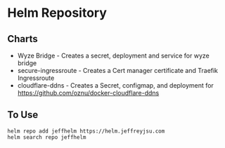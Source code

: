 # Helm Repository 

## Charts
* Wyze Bridge - Creates a secret, deployment and service for wyze bridge
* secure-ingressroute - Creates a Cert manager certificate and Traefik Ingressroute 
* cloudflare-ddns - Creates a Secret, configmap, and deployment for https://github.com/oznu/docker-cloudflare-ddns 

## To Use 

```
helm repo add jeffhelm https://helm.jeffreyjsu.com
helm search repo jeffhelm
```